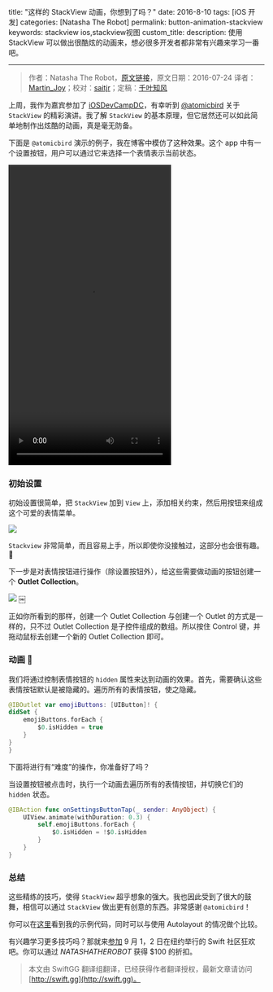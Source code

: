 title: "这样的 StackView 动画，你想到了吗？"
date: 2016-8-10
tags: [iOS 开发]
categories: [Natasha The Robot]
permalink: button-animation-stackview
keywords: stackview ios,stackview视图
custom_title: 
description: 使用 StackView 可以做出很酷炫的动画来，想必很多开发者都非常有兴趣来学习一番吧。

---
> 作者：Natasha The Robot，[原文链接](https://www.natashatherobot.com/button-animation-stackview/)，原文日期：2016-07-24
> 译者：[Martin_Joy](http://www.jianshu.com/users/9c51a213b02e/latest_articles)；校对：[saitjr](http://www.saitjr.com)；定稿：[千叶知风](http://weibo.com/xiaoxxiao)
  







<!--此处开始正文-->

上周，我作为嘉宾参加了 [iOSDevCampDC](http://iosdevcampdc.com/)，有幸听到 [@atomicbird](https://twitter.com/atomicbird) 关于 `StackView` 的精彩演讲。我了解 `StackView` 的基本原理，但它居然还可以如此简单地制作出炫酷的动画，真是毫无防备。

<!--more-->

下面是 `@atomicbird` 演示的例子，我在博客中模仿了这种效果。这个 app 中有一个设置按钮，用户可以通过它来选择一个表情表示当前状态。

<video class="wp-video-shortcode" id="video-6424-1" width="320" height="590" preload="metadata" controls="controls"><source type="video/mp4" src="https://www.natashatherobot.com/wp-content/uploads/StackViewAnimationDemo.mp4?_=1" /><a href="https://www.natashatherobot.com/wp-content/uploads/StackViewAnimationDemo.mp4">https://www.natashatherobot.com/wp-content/uploads/StackViewAnimationDemo.mp4</a></video>

### 初始设置

初始设置很简单，把 `StackView` 加到 `View` 上，添加相关约束，然后用按钮来组成这个可爱的表情菜单。

![](https://www.natashatherobot.com/wp-content/uploads/Main_storyboard_%E2%80%94_Edited_and_MyPlayground_playground-1024x444.png)

`Stackview` 非常简单，而且容易上手，所以即使你没接触过，这部分也会很有趣。🙂

下一步是对表情按钮进行操作（除设置按钮外），给这些需要做动画的按钮创建一个 **Outlet Collection**。

![](https://www.natashatherobot.com/wp-content/uploads/Screen_Shot_2016-07-24_at_6_10_36_AM-1024x331.png)
￼

正如你所看到的那样，创建一个 Outlet Collection 与创建一个 Outlet 的方式是一样的，只不过 Outlet Collection 是子控件组成的数组。所以按住 Control 键，并拖动鼠标去创建一个新的 Outlet Collection 即可。

### 动画 🎉

我们将通过控制表情按钮的 `hidden` 属性来达到动画的效果。首先，需要确认这些表情按钮默认是被隐藏的。遍历所有的表情按钮，使之隐藏。

```swift
@IBOutlet var emojiButtons: [UIButton]! {
didSet {
    emojiButtons.forEach {
        $0.isHidden = true
    }
}
}
```

下面将进行有“难度”的操作，你准备好了吗？

当设置按钮被点击时，执行一个动画去遍历所有的表情按钮，并切换它们的 `hidden` 状态。

```swift
@IBAction func onSettingsButtonTap(_ sender: AnyObject) {
    UIView.animate(withDuration: 0.3) {
        self.emojiButtons.forEach {
            $0.isHidden = !$0.isHidden
        }
    }
}
```

### 总结

这些精练的技巧，使得 `StackView` 超乎想象的强大。我也因此受到了很大的鼓舞，相信可以通过 `StackView` 做出更有创意的东西。非常感谢 `@atomicbird`！

你可以在[这里](https://github.com/NatashaTheRobot/StackViewAnimationExample)看到我的示例代码，同时可以与使用 Autolayout 的情况做个比较。

有兴趣学习更多技巧吗？那就来[参加](http://www.tryswiftnyc.com) 9 月 1，2 日在纽约举行的 Swift 社区狂欢吧。你可以通过 *NATASHATHEROBOT* 获得 $100 的折扣。
> 本文由 SwiftGG 翻译组翻译，已经获得作者翻译授权，最新文章请访问 [http://swift.gg](http://swift.gg)。